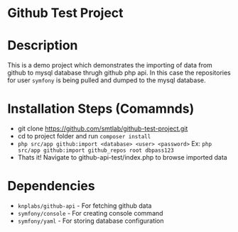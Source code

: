 # Github Test Project

# Description
This is a demo project which demonstrates the importing of data from github to mysql database thrugh github php api.
In this case the repositories for user `symfony` is being pulled and dumped to the mysql database.

# Installation Steps (Comamnds)
* git clone https://github.com/smtlab/github-test-project.git
* cd to project folder and run `composer install`
* `php src/app github:import <database> <user> <password>` Ex: `php src/app github:import github_repos root dbpass123`
* Thats it! Navigate to github-api-test/index.php to browse imported data

# Dependencies
* `knplabs/github-api` - For fetching github data
* `symfony/console` - For creating console command
* `symfony/yaml` - For storing database configuration
